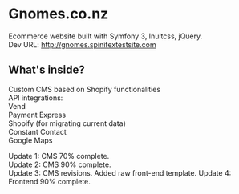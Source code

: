 Gnomes.co.nz
========================

Ecommerce website built with Symfony 3, Inuitcss, jQuery.   
Dev URL: http://gnomes.spinifextestsite.com   

What's inside?   
--------------    
   
Custom CMS based on Shopify functionalities    
API integrations:    
Vend   
Payment Express   
Shopify (for migrating current data)   
Constant Contact   
Google Maps   

Update 1: CMS 70% complete.   
Update 2: CMS 90% complete.   
Update 3: CMS revisions. Added raw front-end template. 
Update 4: Frontend 90% complete.  
